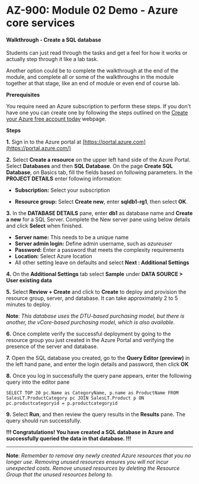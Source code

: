 # AZ-900: Module 02 Demo - Azure core services

#### Walkthrough - Create a SQL database

Students can just read through the tasks and get a feel for how it works or actually step through it like a lab task.

Another option could be to complete the walkthrough at the end of the module, and complete all or some of the walkthroughs in the module together at that stage, like an end of module or even end of course lab.

**Prerequisites**

You require need an Azure subscription to perform these steps. If you don't have one you can create one by following the steps outlined on the [Create your Azure free account today](https://azure.microsoft.com/en-us/free/?ref=microsoft.com&utm_source=microsoft.com&utm_medium=docs&utm_campaign=visualstudio) webpage.

**Steps**

**1.** Sign in to the Azure portal at [https://portal.azure.com](https://portal.azure.com/)

**2.** Select **Create a resource** on the upper left hand side of the Azure Portal. Select **Databases** and then **SQL Database**. On the page **Create SQL Database**, on Basics tab, fill the fields based on following parameters. In the **PROJECT DETAILS** enter following information:

- **Subscription:** Select your subscription 

- **Resource group:** Select **Create new**, enter **sqldb1-rg1**, then select **OK**. 

**3.** In the **DATABASE DETAILS** pane, enter **db1** as database name and **Create a new** for a SQL Server. Complete the New server pane using below details and click **Select** when finished.

- **Server name:** This needs to be a unique name
- **Server admin login:** Define admin username, such as *azureuser*
- **Password:** Enter a password that meets the complexity requirements
- **Location:** Select Azure location
- All other setting leave on defaults and select **Next : Additional Settings**

**4.** On the **Additional Settings** tab select **Sample** under **DATA SOURCE > User existing data**

**5.** Select **Review + Create** and click to **Create** to deploy and provision the resource group, server, and database. It can take approximately 2 to 5 minutes to deploy.

**Note**: *This database uses the DTU-based purchasing model, but there is another, the vCore-based purchasing model, which is also available.*

**6.** Once complete verify the successful deployment by going to the resource group you just created in the Azure Portal and verifying the presence of the server and database.

**7.** Open the SQL database you created, go to the **Query Editor (preview)** in the left hand pane, and enter the login details and password, then click **OK**

**8.** Once you log in successfully the query pane appears, enter the following query into the editor pane

```T-SQL
SELECT TOP 20 pc.Name as CategoryName, p.name as ProductName FROM SalesLT.ProductCategory pc JOIN SalesLT.Product p ON pc.productcategoryid = p.productcategoryid 
```

**9.** Select **Run**, and then review the query results in the **Results** pane. The query should run successfully.



**!!! Congratulations! You have created a SQL database in Azure and successfully queried the data in that database. !!!**

------

**Note**: *Remember to remove any newly created Azure resources that you no longer use. Removing unused resources ensures you will not incur unexpected costs. Remove unused resources by deleting the Resource Group that the unused resources belong to.*